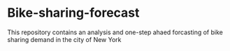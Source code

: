 # Bike-sharing-forecast
This repository contains an analysis and one-step ahaed forcasting of bike sharing demand in the city of New York
